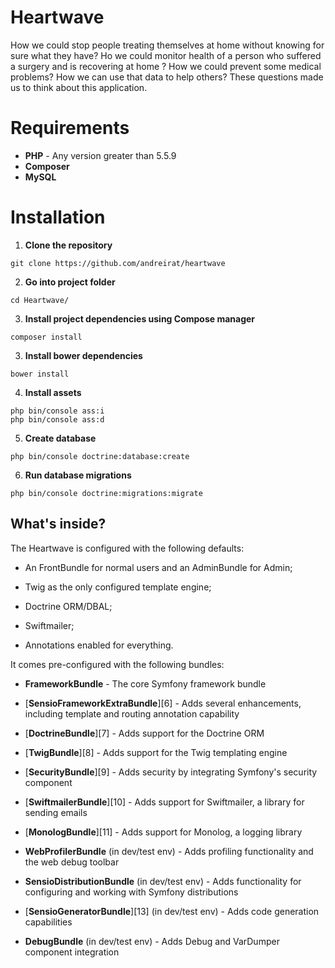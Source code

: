 Heartwave
========================

How we could stop people treating themselves at home without knowing for sure what they have? Ho we could monitor health of a person who suffered a surgery and is recovering at home ? How we could prevent some medical problems? How we can use that data to help others? These questions made us to think about this application.

    
Requirements
========================

* **PHP** - Any version greater than 5.5.9
* **Composer**
* **MySQL**

Installation
========================

1. **Clone the repository**
~~~
git clone https://github.com/andreirat/heartwave
~~~

2. **Go into project folder**
~~~
cd Heartwave/
~~~
3. **Install project dependencies using Compose manager**
~~~
composer install
~~~
3. **Install bower dependencies**
~~~
bower install
~~~
4. **Install assets**
~~~
php bin/console ass:i
php bin/console ass:d
~~~
5. **Create database**
~~~
php bin/console doctrine:database:create
~~~
6. **Run database migrations**
~~~
php bin/console doctrine:migrations:migrate
~~~

What's inside?
--------------

The Heartwave is configured with the following defaults:

  * An FrontBundle for normal users and an AdminBundle for Admin;

  * Twig as the only configured template engine;

  * Doctrine ORM/DBAL;

  * Swiftmailer;

  * Annotations enabled for everything.

It comes pre-configured with the following bundles:

  * **FrameworkBundle** - The core Symfony framework bundle

  * [**SensioFrameworkExtraBundle**][6] - Adds several enhancements, including
    template and routing annotation capability

  * [**DoctrineBundle**][7] - Adds support for the Doctrine ORM

  * [**TwigBundle**][8] - Adds support for the Twig templating engine

  * [**SecurityBundle**][9] - Adds security by integrating Symfony's security
    component

  * [**SwiftmailerBundle**][10] - Adds support for Swiftmailer, a library for
    sending emails

  * [**MonologBundle**][11] - Adds support for Monolog, a logging library

  * **WebProfilerBundle** (in dev/test env) - Adds profiling functionality and
    the web debug toolbar

  * **SensioDistributionBundle** (in dev/test env) - Adds functionality for
    configuring and working with Symfony distributions

  * [**SensioGeneratorBundle**][13] (in dev/test env) - Adds code generation
    capabilities

  * **DebugBundle** (in dev/test env) - Adds Debug and VarDumper component
    integration
    
